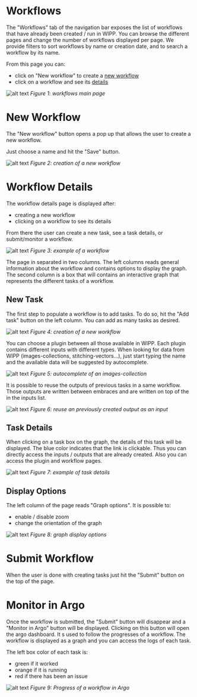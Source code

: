 # Workflows

The "Workflows" tab of the navigation bar exposes the list of workflows that have already been created / run in WIPP.
You can browse the different pages and change the number of workflows displayed per page. 
We provide filters to sort workflows by name or creation date, and to search a workflow by its name.

From this page you can:
* click on "New workflow" to create a [new workflow](#new-workflow)
* click on a workflow and see its [details](#workflow-details)

![alt text](workflow_list.png)
*Figure 1: workflows main page*

# New Workflow

The "New workflow" button opens a pop up that allows the user to create a new workflow.

Just choose a name and hit the "Save" button.

![alt text](new_workflow.png)
*Figure 2: creation of a new workflow*


# Workflow Details

The workflow details page is displayed after:
* creating a new workflow
* clicking on a workflow to see its details

From there the user can create a new task, see a task details, or submit/monitor a workflow.

![alt text](workflow_detail.png)
*Figure 3: example of a workflow*

The page in separated in two columns. The left columns reads general information about the workflow and contains options to display the graph.
The second column is a box that will contains an interactive graph that represents the different tasks of a workflow.


## New Task
The first step to populate a workflow is to add tasks. To do so, hit the "Add task" button on the left column.
You can add as many tasks as desired.

![alt text](new_task_plugin.png)
*Figure 4: creation of a new workflow*

You can choose a plugin between all those available in WIPP. 
Each plugin contains different inputs with different types. 
When looking for data from WIPP (images-collections, stitching-vectors...), just start typing the name and the available data will be suggested by autocomplete. 

![alt text](new_task_autocomplete.png)
*Figure 5: autocomplete of an images-collection*

It is possible to reuse the outputs of previous tasks in a same workflow. Those outputs are written between embraces and are written on top of the in the inputs list.

![alt text](workflow_reuse_outputs.png)
*Figure 6: reuse an previously created output as an input*

## Task Details

When clicking on a task box on the graph, the details of this task will be displayed.
The blue color indicates that the link is clickable. Thus you can directly access the inputs / outputs that are already created.
Also you can access the plugin and workflow pages. 

![alt text](task_details.png)
*Figure 7: example of task details*

## Display Options

The left column of the page reads "Graph options". It is possible to: 
* enable / disable zoom
* change the orientation of the graph

![alt text](display_options.png)
*Figure 8: graph display options*


# Submit Workflow

When the user is done with creating tasks just hit the "Submit" button on the top of the page.

# Monitor in Argo

Once the workflow is submitted, the "Submit" button will disappear and a "Monitor in Argo" button will be displayed.
Clicking on this button will open the argo dashboard. It s used to follow the progresses of a workflow. 
The workflow is displayed as a graph and you can access the logs of each task.

The left box color of each task is: 
* green if it worked
* orange if it is running
* red if there has been an issue


![alt text](argo.png)
*Figure 9: Progress of a workflow in Argo*